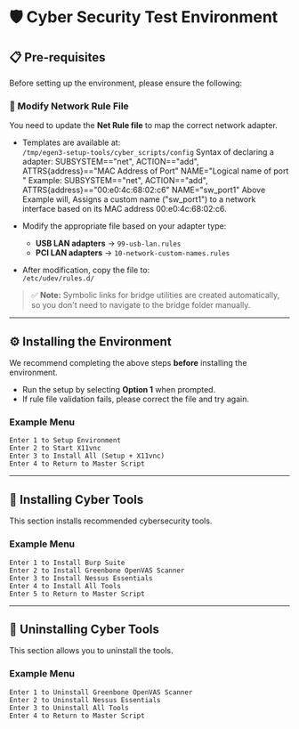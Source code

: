 # 🛡️ Cyber Security Test Environment
 
## 📋 Pre-requisites
 
Before setting up the environment, please ensure the following:
 
### 🔧 Modify Network Rule File
 
You need to update the **Net Rule file** to map the correct network adapter.
 
- Templates are available at:  
  `/tmp/egen3-setup-tools/cyber_scripts/config`
  Syntax of declaring a adapter:
   SUBSYSTEM=="net", ACTION=="add", ATTRS{address}=="MAC Address of Port" NAME="Logical name of port "
  Example:
   SUBSYSTEM=="net", ACTION=="add", ATTRS{address}=="00:e0:4c:68:02:c6" NAME="sw_port1"
  Above Example will,
  Assigns a custom name ("sw_port1") to a network interface based on its MAC address 00:e0:4c:68:02:c6.

 
- Modify the appropriate file based on your adapter type:
  - **USB LAN adapters** → `99-usb-lan.rules`
  - **PCI LAN adapters** → `10-network-custom-names.rules`
 
- After modification, copy the file to:  
  `/etc/udev/rules.d/`
 
> ✅ **Note:** Symbolic links for bridge utilities are created automatically, so you don't need to navigate to the bridge folder manually.
 
---
 
## ⚙️ Installing the Environment
 
We recommend completing the above steps **before** installing the environment.
 
- Run the setup by selecting **Option 1** when prompted.
- If rule file validation fails, please correct the file and try again.
 
### Example Menu
 
```
Enter 1 to Setup Environment  
Enter 2 to Start X11vnc  
Enter 3 to Install All (Setup + X11vnc)  
Enter 4 to Return to Master Script  
```
 
---
 
## 🧰 Installing Cyber Tools
 
This section installs recommended cybersecurity tools.
 
### Example Menu
 
```
Enter 1 to Install Burp Suite  
Enter 2 to Install Greenbone OpenVAS Scanner  
Enter 3 to Install Nessus Essentials  
Enter 4 to Install All Tools  
Enter 5 to Return to Master Script  
```
 
---
 
## 🧹 Uninstalling Cyber Tools
 
This section allows you to uninstall the tools.
 
### Example Menu
 
```
Enter 1 to Uninstall Greenbone OpenVAS Scanner  
Enter 2 to Uninstall Nessus Essentials  
Enter 3 to Uninstall All Tools  
Enter 4 to Return to Master Script  
```
